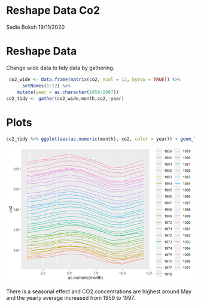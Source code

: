 Reshape Data Co2
================
Sadia Boksh
19/11/2020

# Reshape Data

Change wide data to tidy data by gathering.

``` r
 co2_wide <- data.frame(matrix(co2, ncol = 12, byrow = TRUE)) %>% 
      setNames(1:12) %>%
    mutate(year = as.character(1959:1997))
co2_tidy <- gather(co2_wide,month,co2,-year)
```

# Plots

``` r
co2_tidy %>% ggplot(aes(as.numeric(month), co2, color = year)) + geom_line()
```

![](reshape_data_co2_files/figure-gfm/unnamed-chunk-3-1.png)<!-- -->

There is a seasonal effect and CO2 concentrations are highest around May
and the yearly average increased from 1959 to 1997.
